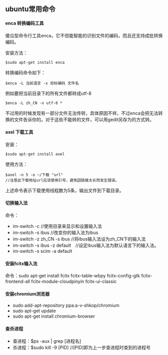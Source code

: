## ubuntu常用命令

#### enca 转换编码工具

傻瓜型命令行工具enca，它不但能智能的识别文件的编码，而且还支持成批转换编码。

安装方法：

    $sudo apt-get install enca

转换编码命令如下：

    $enca -L 当前语言 -x 目标编码 文件名

例如要把当前目录下的所有文件都转成utf-8

    $enca -L zh_CN -x utf-8 *

不过用的时候发现有一部分文件无法传转，具体原因不祥，不过enca会把无法转换的文件告诉你的。对于这些不能转的文件，可以用gedit另存为的方式转。

#### axel 下载工具

安装：

    $sudo apt-get install axel

使用方法：

    $axel -n 5 -o ~/下载 "url"
    //注意此下载地址url应该使用引号，避免因链接太长而发生错误。

上述命令表示下载使用线程数为5条，输出文件到下载目录。

#### 切换输入法

命令：

+ im-switch -c //使用目录来显示和设置输入法 
+ im-switch -s ibus //改变你的输入法为ibus 
+ im-switch -z zh_CN -s ibus //将ibus输入法设为zh_CN下的输入法 
+ im-switch -s ibus -z default　//设定ibus输入法为默认语言下的输入法。 
+ im-switch -s scim -a default 

#### 安装fcitx输入法

命令：sudo apt-get install fcitx fcitx-table-wbpy fcitx-config-gtk fcitx-frontend-all fcitx-module-cloudpinyin fcitx-ui-classic

#### 安装chromium浏览器

+ sudo add-apt-repository ppa:a-v-shkop/chromium
+ sudo apt-get update
+ sudo apt-get install chromium-browser

#### 查杀进程

+ 查进程：$ps -aux | grep [进程名]
+ 杀进程：$sudo kill -9 [PID] //[PID]即为上一步查进程时查到的进程号
